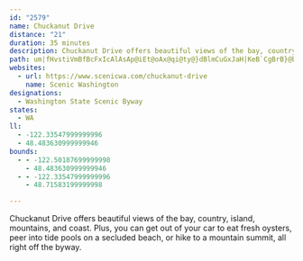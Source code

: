 ```yaml
---
id: "2579"
name: Chuckanut Drive
distance: "21"
duration: 35 minutes
description: Chuckanut Drive offers beautiful views of the bay, country, island, mountains, and coast. Plus, you can get out of your car to eat fresh oysters, peer into tide pools on a secluded beach, or hike to a mountain summit, all right off the byway.
path: um|fHvstiVmBfBcFxIcAlAsAp@iEt@oAx@qi@ty@}dBlmCuGxJaH|KeB`CgBrB}@bA{ChCkwDbnDkuAnqAqKzJ_BlAkE~ByDlAeFp@}DJoZ?gnCk@cFGgGk@cFf@cDHsATaKrDy@j@}AfB}GhMiB|DeE|KiChI_A|Be@j@o@`@o@P{C@eBb@uAbAgFrCsEvAaB`AmAdAoGfHgGpEoBvC}@x@iAt@mC`AyNrCiCPOHOX?d@H^X\n@ThANfGfD^x@X~A?nBMh@QZ]J{@DuGwBaCd@}CdAw@j@k@r@cAfCcB~BqCxAqBx@sCfC{FxIo@rAo@fCGzALvDEzEIvAm@fDa@lAiArBSx@Cd@B~CE`A_@rAsBlFi@~BU`Bo@lLCrH]tCQdA}BrCmAfBcBpD_FvHcFtJkMzQwEvEeIbKiUjTgF~DcGlHo@\iALgAx@oDlF}AfAk@dAaAzBeCvDiNhMY^[~@yAnGs@~BmBrDkA`A{EfCoAZyAQwGyAmC_@iCKaMLwD^e@PwBrAkMlFcC^_ADiBEy@QmC{@sBkAsBuA}CyCuAgCo@oBc@iBIkA\eHGaAQaAo@iA{AoA{@QoA?eJr@wIdDcGfAgElCy@\yJ`CyF`Agj@pHqHxAuSxBwHnB{K~CyAj@gClAcGjDwAbAyEvEgDlF[Rg@@oCyAYY_@a@uAqCQg@Gq@[mGa@uAs@_Bq@eAqDoDsBmE{@cBm@u@sBsAeAQcB\wA`AwK`P_Rna@cCpEqFxEsAn@eWAi@JaAdAeFjI
websites:
  - url: https://www.scenicwa.com/chuckanut-drive
    name: Scenic Washington
designations:
  - Washington State Scenic Byway
states:
  - WA
ll:
  - -122.33547999999996
  - 48.483630999999946
bounds:
  - - -122.50187699999998
    - 48.483630999999946
  - - -122.33547999999996
    - 48.71583199999998

---
```


Chuckanut Drive offers beautiful views of the bay, country, island, mountains, and coast. Plus, you can get out of your car to eat fresh oysters, peer into tide pools on a secluded beach, or hike to a mountain summit, all right off the byway.
